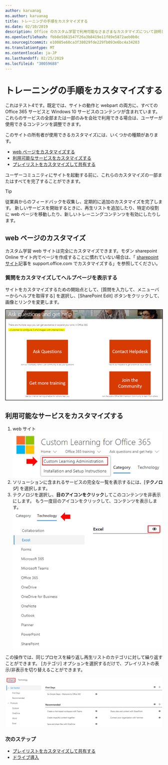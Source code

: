 ```yaml
---
author: karuanag
ms.author: karuanag
title: トレーニングの手順をカスタマイズする
ms.date: 02/10/2019
description: Office のカスタム学習で利用可能なさまざまなカスタマイズについて説明します365
ms.openlocfilehash: fbb8e5861547f26a3b8419e11f89e5872aeb0b0c
ms.sourcegitcommit: e10085e60ca3f38029fde229fb093e6bc4a34203
ms.translationtype: MT
ms.contentlocale: ja-JP
ms.lasthandoff: 02/25/2019
ms.locfileid: "30059688"
---
```

# <a name="customize-the-training-experience"></a>トレーニングの手順をカスタマイズする

これはテスト4です。既定では、サイトの動作と webpart の両方に、すべての Office 365 サービスと Windows 10 サービスのコンテンツが含まれています。 これらのサービスの全部または一部のみを会社で利用できる場合は、ユーザーが使用できるコンテンツを調整できます。  

このサイトの所有者が使用できるカスタマイズには、いくつかの種類があります。 

- [web ページをカスタマイズする](#customizing-web-pages)
- [利用可能なサービスをカスタマイズする](#customize-available-services)
- [プレイリストをカスタマイズして共有する](customplaylist.md)

ユーザーコミュニティにサイトを起動する前に、これらのカスタマイズの一部またはすべてを完了することができます。  

> [!TIP]
> 従業員からのフィードバックを収集し、定期的に追加のカスタマイズを完了します。 新しいサービスを開始するときに、再生リストを追加したり、特定の役割に web ページを移動したり、新しいトレーニングコンテンツを有効にしたりします。 

## <a name="customizing-web-pages"></a>web ページのカスタマイズ

カスタム学習 web サイトは完全にカスタマイズできます。モダン sharepoint Online サイト内でページを作成することに慣れていない場合は、「 [sharepoint サイト](https://support.office.com/en-us/article/customize-your-sharepoint-site-320b43e5-b047-4fda-8381-f61e8ac7f59b)記事を support.office.com でカスタマイズする」を参照してください。 

### <a name="customize-the-ask-questions-and-get-help-page"></a>**質問をカスタマイズしてヘルプページを表示**する

サイトをカスタマイズするための開始点として、[質問を入力して、メニューバーからヘルプを取得する] を選択し、[SharePoint Edit] ボタンをクリックして、画像とリンクを変更します。 

![custom_ask](media/custom_ask.png)

## <a name="customize-available-services"></a>利用可能なサービスをカスタマイズする

1.  web サイト![custom_admin でカスタムの [ラーニング管理] ページに移動します。](media/custom_admin.png)
1. ソリューションに含まれるサービスの完全な一覧を表示するには、[**テクノロジ**] を選択します。
1. テクノロジを選択し、**目のアイコンをクリック**してこのコンテンツを非表示にします。 もう一度目のアイコンをクリックして、コンテンツを表示します。![ユーザー設定](media/custom_techlist.png)

この操作では、同じプロセスを繰り返し再生リストのカテゴリに対して繰り返すことができます。 [カテゴリ] オプションを選択するだけで、プレイリストの表示/非表示を切り替えることができます。 

![custom_cat](media/custom_cat.png)

### <a name="next-steps"></a>次のステップ

- [プレイリストをカスタマイズして共有する](customplaylist.md)
- [ドライブ導入](driveadoption.md) 